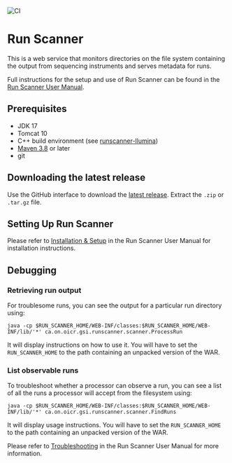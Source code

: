 ![CI](https://github.com/miso-lims/runscanner/actions/workflows/run_scanner_ci.yml/badge.svg)

# Run Scanner
This is a web service that monitors directories on the file system containing
the output from sequencing instruments and serves metadata for runs.

Full instructions for the setup and use of Run Scanner can be found in the [Run Scanner User Manual](https://miso-lims.readthedocs.io/projects/runscanner/en/latest).

## Prerequisites

* JDK 17
* Tomcat 10
* C++ build environment (see [runscanner-llumina](runscanner-illumina/README.md))
* [Maven 3.8](http://maven.apache.org/download.html) or later
* git

<a id="latest-release" />

## Downloading the latest release
Use the GitHub interface to download the [latest release](https://github.com/miso-lims/runscanner/releases/latest).
Extract the `.zip` or `.tar.gz` file.

<a id="setup" />

## Setting Up Run Scanner

Please refer to [Installation & Setup](https://miso-lims.readthedocs.io/projects/runscanner/en/latest/installation/) in the Run Scanner User Manual for installation instructions.

## Debugging

### Retrieving run output
For troublesome runs, you can see the output for a particular run directory using:

    java -cp $RUN_SCANNER_HOME/WEB-INF/classes:$RUN_SCANNER_HOME/WEB-INF/lib/'*' ca.on.oicr.gsi.runscanner.scanner.ProcessRun

It will display instructions on how to use it. You will have to set the `RUN_SCANNER_HOME` to the path containing an unpacked version of the WAR.

### List observable runs
To troubleshoot whether a processor can observe a run, you can see a list of all the runs a processor will accept from the filesystem using:

    java -cp $RUN_SCANNER_HOME/WEB-INF/classes:$RUN_SCANNER_HOME/WEB-INF/lib/'*' ca.on.oicr.gsi.runscanner.scanner.FindRuns
    
It will display usage instructions. You will have to set the `RUN_SCANNER_HOME` to the path containing an unpacked version of the WAR.

Please refer to [Troubleshooting](https://miso-lims.readthedocs.io/projects/runscanner/en/latest/troubleshooting/) in the Run Scanner User Manual for more information.
